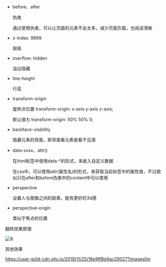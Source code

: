 * before、after

  伪类

  通过使用伪类，可以让页面的元素不会太多，减少页面负载，也阅读清晰

  

* z-index: 9999

  层级

  

* overflow: hidden

  溢出隐藏

  

* line-height

  行高

  

* transform-origin

  旋转点位置 transform-origin: x-axis y-axis z-axis;

  默认值为 transform-origin: 50% 50% 0;

* backface-visibility

  隐藏元素的背面，即背面看元素是看不见滴

  

* data-xxxx、attr()

  在html标签中使用data-*的形式，来嵌入自定义数据

  在css中，可以使用attr(属性名)的形式，来获取当前标签中的属性值，不过貌似只在after和before伪类中的content中可以使用

  

* perspective

  设置人与图像之间的距离，能有更好的3d感

  

* perspective-origin

  类似于焦点的位置

  

翻转效果原理

![8](D:\code\react_study\src\flipCard\doc\images\8.png)

其他效果

https://user-gold-cdn.xitu.io/2019/11/25/16e9ff8d4ac29027?imageslim